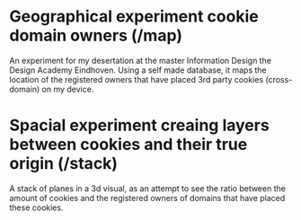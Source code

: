 # Geographical experiment cookie domain owners (/map)
An experiment for my desertation at the master Information Design the Design Academy Eindhoven. Using a self made database, it maps the location of the registered owners that have placed 3rd party cookies (cross-domain) on my device.

# Spacial experiment creaing layers between cookies and their true origin (/stack)
A stack of planes in a 3d visual, as an attempt to see the ratio between the amount of cookies and the registered owners of domains that have placed these cookies.
